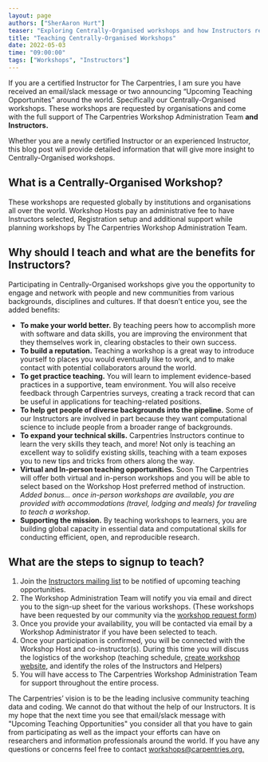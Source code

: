 ```yaml
---
layout: page
authors: ["SherAaron Hurt"]
teaser: "Exploring Centrally-Organised workshops and how Instructors reap the benefits!"
title: "Teaching Centrally-Organised Workshops"
date: 2022-05-03
time: "09:00:00"
tags: ["Workshops", "Instructors"]
---
```


If you are a certified Instructor for The Carpentries, I am sure you have received an email/slack message or two announcing “Upcoming Teaching Opportunites” around the world. Specifically our Centrally-Organised workshops. These workshops are requested by organisations and come with the full support of The Carpentries Workshop Administration Team **and Instructors.**

Whether you are a newly certified Instructor or an experienced Instructor, this blog post will provide detailed information that will give more insight to Centrally-Organised workshops.

## What is a Centrally-Organised Workshop?
These workshops are requested globally by institutions and organisations all over the world. Workshop Hosts pay an administrative fee to have Instructors selected, Registration setup and additional support while planning workshops by The Carpentries Workshop Administration Team.

## Why should I teach and what are the benefits for Instructors?
Participating in Centrally-Organised workshops give you the opportunity to engage and network with people and new communities from various backgrounds, disciplines and cultures. If that doesn’t entice you, see the added benefits:

- **To make your world better.** By teaching peers how to accomplish more with software and data skills, you are improving the environment that they themselves work in, clearing obstacles to their own success.
- **To build a reputation.** Teaching a workshop is a great way to introduce yourself to places you would eventually like to work, and to make contact with potential collaborators around the world.
- **To get practice teaching.** You will learn to implement evidence-based practices in a supportive, team environment. You will also receive feedback through Carpentries surveys, creating a track record that can be useful in applications for teaching-related positions.
- **To help get people of diverse backgrounds into the pipeline.** Some of our Instructors are involved in part because they want computational science to include people from a broader range of backgrounds.
- **To expand your technical skills.** Carpentries Instructors continue to learn the very skills they teach, and more! Not only is teaching an excellent way to solidify existing skills, teaching with a team exposes you to new tips and tricks from others along the way.
- **Virtual and In-person teaching opportunities.** Soon The Carpentries will offer both virtual and in-person workshops and you will be able to select based on the Workshop Host preferred method of instruction. *Added bonus… once in-person workshops are available, you are provided with accommodations (travel, lodging and meals) for traveling to teach a workshop.*
- **Supporting the mission.** By teaching workshops to learners, you are building global capacity in essential data and computational skills for conducting efficient, open, and reproducible research.

## What are the steps to signup to teach?
1. Join the [Instructors mailing list](https://carpentries.topicbox.com/groups/instructors) to be notified of upcoming teaching opportunities.
2. The Workshop Administration Team will notify you via email and direct you to the sign-up sheet for the various workshops. (These workshops have been requested by our community via the [workshop request form](https://amy.carpentries.org/forms/workshop/))
3. Once you provide your availability, you will be contacted via email by a Workshop Administrator if you have been selected to teach.
4. Once your participation is confirmed, you will be connected with the Workshop Host and co-instructor(s). During this time you will discuss the logistics of the workshop (teaching schedule, [create workshop website](https://github.com/carpentries/workshop-template), and  identify the roles of the Instructors and Helpers)
5. You will have access to The Carpentries Workshop Administration Team for support throughout the entire process.

The Carpentries’ vision is to be the leading inclusive community teaching data and coding. We cannot do that without the help of our Instructors. It is my hope that the next time you see that email/slack message with "Upcoming Teaching Opportunities" you consider all that you have to gain from participating as well as the impact your efforts can have on researchers and information professionals around the world. If you have any questions or concerns feel free to contact [workshops@carpentries.org.](mailto:workshops@carpentries.org)
